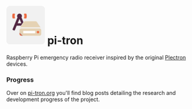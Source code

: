 # <img alt="logo" src="https://raw.githubusercontent.com/novak/pi-tron/main/site/assets/pi-tron-logo.svg" width="20%" />  pi-tron

Raspberry Pi emergency radio receiver inspired by the original [Plectron](https://en.wikipedia.org/wiki/Plectron) devices.

### Progress

Over on [pi-tron.org](https://pi-tron.org) you'll find blog posts detailing the research and development progress of the project.

